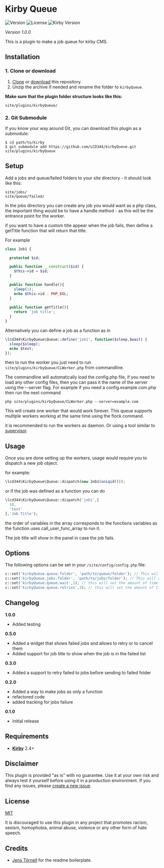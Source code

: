# Kirby Queue

![Version](https://img.shields.io/badge/version-1.0.0-green.svg) ![License](https://img.shields.io/badge/license-MIT-green.svg) ![Kirby Version](https://img.shields.io/badge/Kirby-2.2.4%2B-red.svg)

*Version 1.0.0*

This is a plugin to make a job queue for kirby CMS.

## Installation

### 1. Clone or download

1. [Clone](https://github.com/LCD344/kirbyQueue.git) or [download](https://github.com/LCD344/kirbyQueue/archive/master.zip)  this repository.
2. Unzip the archive if needed and rename the folder to `kirbyQueue`.

**Make sure that the plugin folder structure looks like this:**

```
site/plugins/kirbyQueue/
```

### 2. Git Submodule

If you know your way around Git, you can download this plugin as a submodule:

```
$ cd path/to/kirby
$ git submodule add https://github.com/LCD344/kirbyQueue.git site/plugins/kirbyQueue
```

## Setup

Add a jobs and queue/failed folders to your site directory - it should look like this:


```
site/jobs/
site/queue/failed/
```

In the jobs directory you can create any job you would want as a php class, the important thing would be to have a handle method - as this will be the entrance point for the worker.

if you want to have a custom title appear when the job fails, then define a getTitle function that will return that title.

For example

```php
class Job1 {

  protected $id;

  public function __construct($id) {
    $this->id = $id;
  }

  public function handle(){
    sleep(1);
    echo $this->id . PHP_EOL;
  }
  
  public function getTitle(){
    return 'job title';
  }
}
```

Alternatively you can define a job as a function as in


```php
\lcd344\KirbyQueue\Queue::define('job1', function($sleep,$wait) {
  sleep($sleep);
  echo $text;
});
```

then to run the worker you just need to run `site/plugins/kirbyQueue/CLWorker.php` from commandline.

The commandline will automatically load the config.php file, if you need to load any other config files, then you can pass it the name of the server using the --server flag. For example if you need a config.example.com.php then run the next command

`php site/plugins/kirbyQueue/CLWorker.php --server=example.com`

This will create one worker that would work forever. This queue supports multiple workers working at the same time using the flock command.

it is recommended to run the workers as daemon. Or using a tool similar to [supervisor](http://supervisord.org/).

## Usage

Once you are done setting up the workers, usage would require you to dispatch a new job object.

for example:

```php
\lcd344\KirbyQueue\Queue::dispatch(new Job1(uniqid()));
```

or if the job was defined as a function you can do

```php
\lcd344\KirbyQueue\Queue::dispatch('job1',[
  10,
  'test'
],'Job Title');
```

the order of variables in the array corresponds to the functions variables as the function uses call_user_func_array to run it.

The job title will show in the panel in case the job fails.

## Options

The following options can be set in your `/site/config/config.php` file:

```php
c::set('kirbyQueue.queue.folder', 'path/to/queue/folder'); // This will change the queue folder
c::set('kirbyQueue.jobs.folder', 'path/to/jobs/folder'); // This will change the path to the jobs folder
c::set('kirbyQueue.queue.wait',1); // this will set the amount of time to wait between getting new jobs
c::set('kirbyQueue.queue.retries',3); // this will set the amount of times a job will be retired before it's sent to the failed folder
```

## Changelog

**1.0.0**
- Added testing

**0.5.0**
- Added a widget that shows failed jobs and allows to retry or to cancel them
- Added support for job title to show when the job is in the failed list

**0.3.0**
- Added a support to retry failed to jobs before sending to failed folder

**0.2.0**

- Added a way to make jobs as only a function
- refactored code
- added tracking for jobs failure

**0.1.0**
- Initial release

## Requirements

- [**Kirby**](https://getkirby.com/) 2.4+

## Disclaimer

This plugin is provided "as is" with no guarantee. Use it at your own risk and always test it yourself before using it in a production environment. If you find any issues, please [create a new issue](https://github.com/username/plugin-name/issues/new).

## License

[MIT](https://opensource.org/licenses/MIT)

It is discouraged to use this plugin in any project that promotes racism, sexism, homophobia, animal abuse, violence or any other form of hate speech.

## Credits

- [Jens Törnell](https://github.com/jenstornell) for the readme boilerplate.
